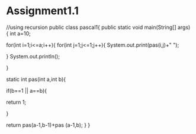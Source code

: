# Assignment1.1
//using recursion
public class pascal1{
public static void main(String[] args) { int a=10;

for(int i=1;i<=a;i++){ for(int j=1;j<=1;j++){ System.out.print(pas(i,j)+" ");

} System.out.println();

}

static int pas(int a,int b){

if(b==1 || a==b){

return 1;

}

return pas(a-1,b-1)+pas (a-1,b);
}
}
